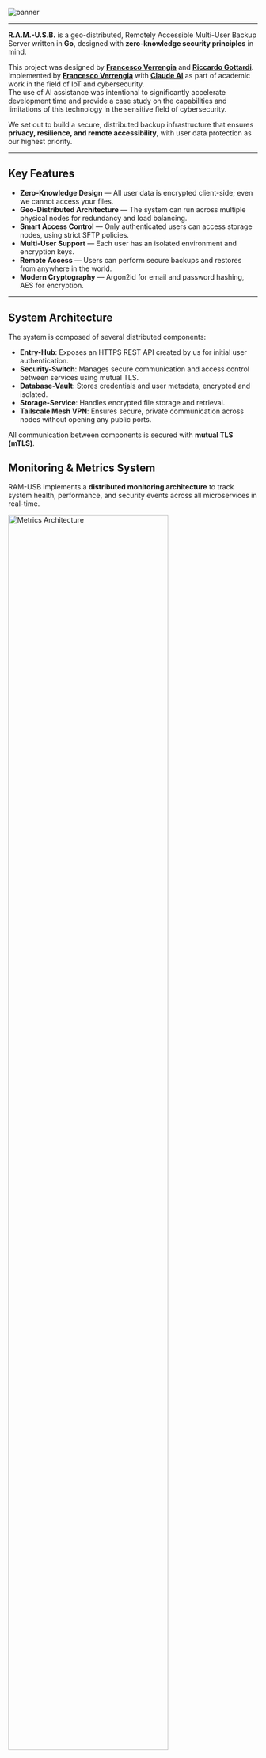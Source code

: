 ![banner](assets/banner.png)

---

**R.A.M.-U.S.B.** is a geo-distributed, Remotely Accessible Multi-User Backup Server written in **Go**, designed with **zero-knowledge security principles** in mind. 

This project was designed by [**Francesco Verrengia**](https://github.com/Verryx-02) and [**Riccardo Gottardi**](https://github.com/Riccardo-Gottardi).  
Implemented by [**Francesco Verrengia**](https://github.com/Verryx-02) with [**Claude AI**](https://en.wikipedia.org/wiki/Claude_(language_model)) as part of academic work in the field of IoT and cybersecurity.  
The use of AI assistance was intentional to significantly accelerate development time and provide a case study on the capabilities and limitations of this technology in the sensitive field of cybersecurity.

We set out to build a secure, distributed backup infrastructure that ensures **privacy, resilience, and remote accessibility**, with user data protection as our highest priority.

---

## Key Features

- **Zero-Knowledge Design** — All user data is encrypted client-side; even we cannot access your files.
- **Geo-Distributed Architecture** — The system can run across multiple physical nodes for redundancy and load balancing.
- **Smart Access Control** — Only authenticated users can access storage nodes, using strict SFTP policies.
- **Multi-User Support** — Each user has an isolated environment and encryption keys.
- **Remote Access** — Users can perform secure backups and restores from anywhere in the world.
- **Modern Cryptography** — Argon2id for email and password hashing, AES for encryption.

---

## System Architecture

The system is composed of several distributed components:

- **Entry-Hub**: Exposes an HTTPS REST API created by us for initial user authentication.
- **Security-Switch**: Manages secure communication and access control between services using mutual TLS.
- **Database-Vault**: Stores credentials and user metadata, encrypted and isolated.
- **Storage-Service**: Handles encrypted file storage and retrieval.
- **Tailscale Mesh VPN**: Ensures secure, private communication across nodes without opening any public ports.

All communication between components is secured with **mutual TLS (mTLS)**.

## Monitoring & Metrics System

RAM-USB implements a **distributed monitoring architecture** to track system health, performance, and security events across all microservices in real-time.

<img src="documentation/Images/Metrics-Architecture.jpg" alt="Metrics Architecture" width="80%">

### Architecture Overview

The monitoring system follows a **publish-subscribe pattern** secured with mutual TLS:

**Services → MQTT Broker (Mosquitto) → Metrics-Collector → TimescaleDB**

Each service publishes metrics every 2 minutes to dedicated MQTT topics. The Metrics-Collector subscribes to all topics, validates incoming data, and stores time-series metrics in TimescaleDB for analysis and visualization.

### Key Components

- **MQTT Broker (Mosquitto)** — Secure message broker with mTLS authentication and topic-based ACL enforcement. Each service can only publish to its own topic (`metrics/entry-hub`, `metrics/security-switch`, etc.)
- **Metrics-Collector** — Subscribes to all metrics topics, performs zero-knowledge validation, and persists data to TimescaleDB. Exposes admin API on port 8446
- **TimescaleDB** — Time-series database optimized for metrics storage with hypertables, continuous aggregates, automatic compression, and 30-day retention policy

### Monitored Metrics

- **Request metrics** — Total requests, success/error rates by endpoint
- **Performance metrics** — Request latency percentiles (p50, p95, p99), active connections
- **Business metrics** — User registrations, authentication attempts
- **System health** — Service uptime, connection status

### Security Features

- **mTLS Authentication** — All MQTT connections require valid client certificates
- **Topic Isolation** — ACL rules prevent services from accessing each other's metrics
- **Zero-Knowledge Validation** — No sensitive user data (emails, passwords, SSH keys) in metrics
- **Certificate-Based Authorization** — Each service uses dedicated certificates with strict organizational validation

--- 

See the [documentation](documentation/registration_flow.md) for more 

If you are Professor Scagnetto, read [this guide](https://github.com/Verryx-02/RAM-USB/blob/main/documentation/Understanding_RAM-USB.md) 

## Project Structure

R.A.M.-U.S.B. implements a **distributed zero-trust architecture** with four main microservices communicating via mutual TLS (mTLS).  
Each component has specific security responsibilities in the authentication and storage pipeline.

```
.
├── LICENSE & README.md              # Project documentation
├── assets/                          # Project assets (banner, diagrams)
│
├── certificates/                    # PKI Infrastructure for mTLS
│   ├── certification-authority/     # Root CA for the entire system
│   ├── entry-hub/                   # Server + Client certificates for Entry-Hub
│   ├── security-switch/             # Server + Client certificates for Security-Switch  
│   ├── database-vault/              # Server + Client certificates for Database-Vault
│   ├── metrics-collector/           # Server + MQTT Subscriber certificates for Metrics-Collector
│   ├── mqtt-broker/                 # Server certificates for MQTT Broker (port 8883)
│   ├── postgresql/                  # Server certificates for PostgreSQL database
│   ├── timescaledb/                 # Server certificates for TimescaleDB (metrics database)
│   └── storage-service/             # Server + Client certificates for Storage-Service
│
├── entry-hub/                      # Public HTTPS API Gateway
│   ├── handlers/                   # REST API endpoints (/api/register, /api/health)
│   ├── interfaces/                 # mTLS client for Security-Switch communication (entry-hub->security-switch)
│   ├── config/                     # Service configuration (Security-Switch IP, mTLS certificates)
│   ├── utils/                      # Input validation, HTTP helpers, JSON parsing, error handling
│   ├── types/                      # Data structures for API requests/responses (RegisterRequest, Response)
│   ├── metrics/                    # Internal metrics collection (requests, latency, registrations)
│   ├── mqtt/                       # MQTT publisher for metrics transmission to broker
│   ├── middleware/                 # Metrics middleware for HTTP request instrumentation
│   └── main.go                     # HTTPS server (port 8443)
│
├── security-switch/                # mTLS Security Gateway  
│   ├── handlers/                   # REST API endpoints (/api/register, /api/health) using defense-in-depth validation
│   ├── interfaces/                 # mTLS client for Database-Vault communication (security-switch->database-vault)
│   ├── config/                     # Service configuration (Database-Vault IP, mTLS certificates)
│   ├── utils/                      # Defense-in-depth validation, HTTP helpers, JSON parsing, error handling
│   ├── types/                      # Data structures for API requests/responses (RegisterRequest, Response)
│   ├── metrics/                    # Internal metrics collection (requests, validation failures, errors)
│   ├── mqtt/                       # MQTT publisher for metrics transmission to broker
│   ├── middleware/                 # mTLS authentication enforcement
│   └── main.go                     # mTLS server (port 8444)
│
├── database-vault/                 # Encrypted Credential Storage
│   ├── handlers/                   # User storage with AES-256-GCM encryption
│   ├── config/                     # Service configuration (database URL, encryption keys, mTLS certificates)
│   ├── database/                   # PostgreSQL Database Layer
│   │   ├── setup.sh                # Automated database setup script
│   │   ├── README.md               # Database documentation and setup guide
│   │   └── schema/                 # SQL Schema definitions
│   │       ├── 001_create_tables.sql        # Users table with encryption fields
│   │       ├── 002_create_indexes.sql       # Performance and security indexes
│   │       ├── 003_create_triggers.sql      # Automatic timestamp management
│   │       └── 004_create_constraints.sql   # Data validation constraints
│   ├── utils/                      # Final validation layer, HTTP helpers, JSON parsing, error handling
│   ├── types/                      # Data structures for storage operations (StoredUser, RegisterRequest, Response)
│   ├── crypto/                     # Argon2id hashing + AES-256-GCM encryption utilities
│   ├── storage/                    # Database interface definitions and implementations
│   │   ├── interface.go            # Storage interface definitions with security contracts
│   │   └── postgresql/             # PostgreSQL implementation
│   │       ├── postgresql.go       # Main implementation of UserStorage interface
│   │       ├── connection.go       # Connection pooling and database management  
│   │       ├── queries.go          # SQL query constants and prepared statements
│   │       └── errors.go           # PostgreSQL error mapping and categorization
│   ├── metrics/                    # Internal metrics collection (storage operations, encryption stats)
│   ├── mqtt/                       # MQTT publisher for metrics transmission to broker
│   ├── middleware/                 # mTLS authentication for Security-Switch
│   └── main.go                     # mTLS server (port 8445)
│ 
├── mqtt-broker/                    # MQTT Message Broker for Metrics Distribution
│   ├── mosquitto.conf              # TLS configuration and listener settings
│   ├── acl.conf                    # Topic-based access control (publisher/subscriber isolation)
│   └── setup.sh                    # Automated broker configuration script
│
├── metrics-collector/              # Metrics Collection and TimescaleDB Storage
│   ├── handlers/                   # Admin API endpoints (/api/health, /api/stats)
│   ├── mqtt/                       # MQTT subscriber for metrics reception from all services
│   ├── storage/                    # TimescaleDB interface and time-series operations
│   ├── config/                     # Service configuration (MQTT broker, TimescaleDB connection)
│   ├── types/                      # Metric data structures (Metric, StoredMetric, MetricQuery)
│   ├── database/                   # TimescaleDB schema and setup scripts
│   └── main.go                     # Admin mTLS server (port 8446)
│
├── user-client/                    # Client
│   ├── registration/               # HTTPS client for registration flow
│   └── keys/                       # SSH keypair
│   └── main.go                     # Registration test client
│
├── documentation/                  # Technical Documentation
│   └── registration_flow.md        # Complete system flow and security model
│
│── scripts/                        # Setup & Deployment
│   └── generate_key.sh             # Automated certificate generation script
└── env_setup.sh                    # Environment variables configuration for all services
```



### Architecture Overview

**Request Flow**: `Client → Entry-Hub → Security-Switch → Database-Vault`

1. **Entry-Hub**: Exposes public HTTPS API, performs initial validation, forwards via mTLS
2. **Security-Switch**: Acts as security checkpoint with defense-in-depth validation  
3. **Database-Vault**: Final storage layer with email encryption and password hashing
4. **Certificate Infrastructure**: Every service authenticates via mTLS using dedicated certificates

### Key Security Features

- **Zero-Trust Network**: All inter-service communication requires mutual TLS authentication
- **Defense-in-Depth**: Each layer re-validates input data independently  
- **Email Encryption**: AES-256-GCM with random salt prevents deterministic encryption
- **Password Security**: Argon2id hashing with cryptographic salt generation
- **Certificate-Based Authentication**: Each service validates client organization certificates


## Getting Started

> ⚠️ This project is under active development and is not ready for production use. It has only been tested on macOS. It should work on Linux, but it has not been tested yet.

To test the registration process locally: (Only a reminder for me, plz don't do that)

### Prerequisites

1. **Generate certificates:**
   ```bash
   cd scripts && ./generate_key.sh
   ```

2. **Connect to Tailscale private network:**
   ```bash
   # Install and connect to Tailscale
   tailscale up
   
   # Get your Tailscale IP address
   tailscale ip -4
   ```

3. **Configure Tailscale IP addresses:**
   
   Update the configuration files with your Tailscale IP address:
   
   **File: `entry-hub/config/config.go`**
   ```go
   // Replace with your Tailscale IP
   SecuritySwitchIP: "YOUR_TAILSCALE_IP:8444"
   ```
   
   **File: `security-switch/config/config.go`**
   ```go
   // Replace with your Tailscale IP  
   DatabaseVaultIP: "YOUR_TAILSCALE_IP:8445"
   ```
   
   **Example:**
   ```bash
   # If your Tailscale IP is 100.64.123.456
   SecuritySwitchIP: "100.64.123.456:8444"
   DatabaseVaultIP: "100.64.123.456:8445"
   ```

4. **Open 5 terminal tabs**

### Setup and Start Services (in order)

**TAB-1 (Metrics-Collector):**
```bash
cd Metrics-Collector 
go run .
```

**TAB-2 (Database-Vault):**
```bash
cd database-vault
export RAMUSB_ENCRYPTION_KEY=$(openssl rand -hex 32)
go run .
```

**TAB-3 (Security-Switch):**
```bash
cd security-switch  
go run .
```

**TAB-4 (Entry-Hub):**
```bash
cd entry-hub
go run .
```

**TAB-5 (Test Client):**
```bash
cd user-client
go run .
```

### Expected Success Response
```json
{"success":true,"message":"User successfully registered!"}
```

⸻

Authors
	•	[**Francesco Verrengia**](https://github.com/Verryx-02)
	•	[**Riccardo Gottardi**](https://github.com/Riccardo-Gottardi)

⸻

License: [MIT](LICENSE)

⸻

Acknowledgments

Special thanks to the University of Udine, in particular to Professor Ivan Scagnetto, for supporting our research and experimentation on secure and distributed systems.
